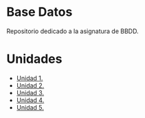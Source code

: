 # Base Datos
  Repositorio dedicado a la asignatura de BBDD.
# Unidades
- [Unidad 1.](Unidad1)
- [Unidad 2.](Unidad2)
- [Unidad 3.](Unidad3)
- [Unidad 4.](Unidad4)
- [Unidad 5.](Unidad5)

  
<!--
**JVC0/Base-datos** is a ✨ _special_ ✨ repository because its `README.md` (this file) appears on your GitHub profile.

Here are some ideas to get you started:
